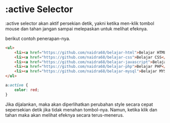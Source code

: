 # :active Selector

:active selector akan aktif persekian detik, yakni ketika men-klik tombol mouse dan tahan jangan sampai melepaskan untuk melihat efeknya.

berikut contoh penerapan-nya.

```html
<ul>
    <li><a href="https://github.com/naidra68/belajar-html">Belajar HTML</a></li>
    <li><a href="https://github.com/naidra68/belajar-css">Belajar CSS</a></li>
    <li><a href="https://github.com/naidra68/belajar-javascript">Belajar Javascript</a></li>
    <li><a href="https://github.com/naidra68/belajar-php">Belajar PHP</a></li>
    <li><a href="https://github.com/naidra68/belajar-mysql">Belajar MYSQL</a></li>
</ul>
```

```css
a:active {
    color: red;
}
```

Jika dijalankan, maka akan diperlihatkan perubahan style secara cepat sepersekian detik jika tidak menahan tombol-nya. Namun, ketika klik dan tahan maka akan melihat efeknya secara terus-menerus.